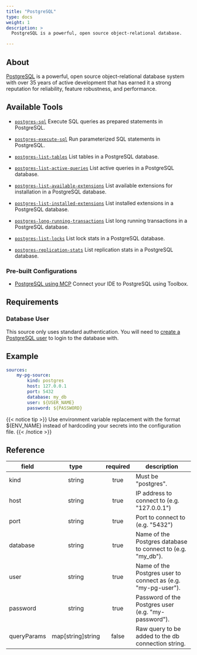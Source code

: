 ```yaml
---
title: "PostgreSQL"
type: docs
weight: 1
description: >
  PostgreSQL is a powerful, open source object-relational database.

---
```


## About

[PostgreSQL][pg-docs] is a powerful, open source object-relational database
system with over 35 years of active development that has earned it a strong
reputation for reliability, feature robustness, and performance.

[pg-docs]: https://www.postgresql.org/

## Available Tools

- [`postgres-sql`](../tools/postgres/postgres-sql.md)
  Execute SQL queries as prepared statements in PostgreSQL.

- [`postgres-execute-sql`](../tools/postgres/postgres-execute-sql.md)
  Run parameterized SQL statements in PostgreSQL.

- [`postgres-list-tables`](../tools/postgres/postgres-list-tables.md)
  List tables in a PostgreSQL database.

- [`postgres-list-active-queries`](../tools/postgres/postgres-list-active-queries.md)
  List active queries in a PostgreSQL database.

- [`postgres-list-available-extensions`](../tools/postgres/postgres-list-available-extensions.md)
  List available extensions for installation in a PostgreSQL database.

- [`postgres-list-installed-extensions`](../tools/postgres/postgres-list-installed-extensions.md)
  List installed extensions in a PostgreSQL database.

- [`postgres-long-running-transactions`](../tools/postgres/postgres-long-running-transactions.md)
  List long running transactions in a PostgreSQL database.

- [`postgres-list-locks`](../tools/postgres/postgres-list-locks.md)
  List lock stats in a PostgreSQL database.

- [`postgres-replication-stats`](../tools/postgres/postgres-replication-stats.md)
  List replication stats in a PostgreSQL database.

### Pre-built Configurations

- [PostgreSQL using MCP](https://googleapis.github.io/genai-toolbox/how-to/connect-ide/postgres_mcp/)
Connect your IDE to PostgreSQL using Toolbox.

## Requirements

### Database User

This source only uses standard authentication. You will need to [create a
PostgreSQL user][pg-users] to login to the database with.

[pg-users]: https://www.postgresql.org/docs/current/sql-createuser.html

## Example

```yaml
sources:
    my-pg-source:
        kind: postgres
        host: 127.0.0.1
        port: 5432
        database: my_db
        user: ${USER_NAME}
        password: ${PASSWORD}
```

{{< notice tip >}}
Use environment variable replacement with the format ${ENV_NAME}
instead of hardcoding your secrets into the configuration file.
{{< /notice >}}

## Reference

|  **field**  |      **type**      | **required** | **description**                                                        |
|-------------|:------------------:|:------------:|------------------------------------------------------------------------|
| kind        |       string       |     true     | Must be "postgres".                                                    |
| host        |       string       |     true     | IP address to connect to (e.g. "127.0.0.1")                            |
| port        |       string       |     true     | Port to connect to (e.g. "5432")                                       |
| database    |       string       |     true     | Name of the Postgres database to connect to (e.g. "my_db").            |
| user        |       string       |     true     | Name of the Postgres user to connect as (e.g. "my-pg-user").           |
| password    |       string       |     true     | Password of the Postgres user (e.g. "my-password").                    |
| queryParams |  map[string]string |     false    | Raw query to be added to the db connection string.                     |
